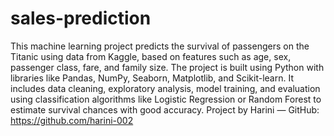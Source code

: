 # sales-prediction

This machine learning project predicts the survival of passengers on the Titanic using data from Kaggle, based on features such as age, sex, passenger class, fare, and family size. The project is built using Python with libraries like Pandas, NumPy, Seaborn, Matplotlib, and Scikit-learn. It includes data cleaning, exploratory analysis, model training, and evaluation using classification algorithms like Logistic Regression or Random Forest to estimate survival chances with good accuracy.
Project by Harini — GitHub: https://github.com/harini-002
